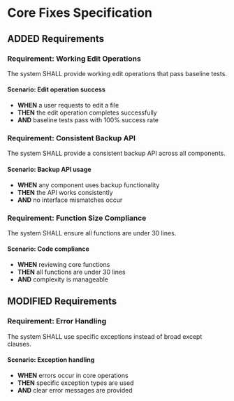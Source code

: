 # Core Fixes Specification

## ADDED Requirements

### Requirement: Working Edit Operations
The system SHALL provide working edit operations that pass baseline tests.

#### Scenario: Edit operation success
- **WHEN** a user requests to edit a file
- **THEN** the edit operation completes successfully
- **AND** baseline tests pass with 100% success rate

### Requirement: Consistent Backup API
The system SHALL provide a consistent backup API across all components.

#### Scenario: Backup API usage
- **WHEN** any component uses backup functionality
- **THEN** the API works consistently
- **AND** no interface mismatches occur

### Requirement: Function Size Compliance
The system SHALL ensure all functions are under 30 lines.

#### Scenario: Code compliance
- **WHEN** reviewing core functions
- **THEN** all functions are under 30 lines
- **AND** complexity is manageable

## MODIFIED Requirements

### Requirement: Error Handling
The system SHALL use specific exceptions instead of broad except clauses.

#### Scenario: Exception handling
- **WHEN** errors occur in core operations
- **THEN** specific exception types are used
- **AND** clear error messages are provided